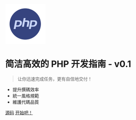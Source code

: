 <!-- _coverpage.md -->

![logo](logo.png)

# 简洁高效的 PHP 开发指南 - v0.1

> 让你迅速完成任务，更有自信地交付！

- 提升撰碼效率
- 統一風格規範
- 維護代碼品質

[源码](https://github.com/shengyou/kungfu.git)
[开始吧！](#about-laravel)
